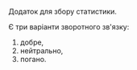 Додаток для збору статистики.

Є три варіанти зворотного зв'язку:

1. добре,
2. нейтрально,
3. погано.
